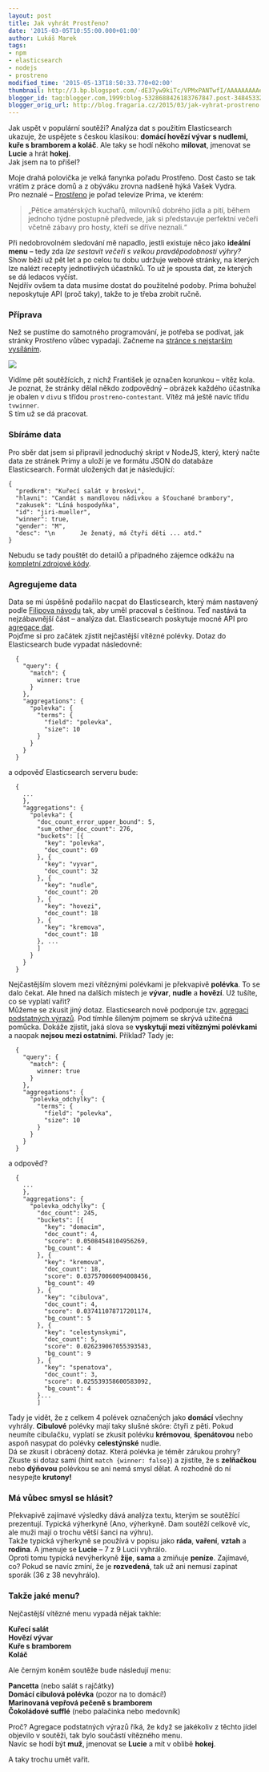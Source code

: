 ```yaml
---
layout: post
title: Jak vyhrát Prostřeno?
date: '2015-03-05T10:55:00.000+01:00'
author: Lukáš Marek
tags:
- npm
- elasticsearch
- nodejs
- prostreno
modified_time: '2015-05-13T18:50:33.770+02:00'
thumbnail: http://3.bp.blogspot.com/-dE37yw9kiTc/VPMxPANTwfI/AAAAAAAAAe4/wduKmRTPMm8/s72-c/Screen%2BShot%2B2015-03-01%2Bat%2B15.40.31.png
blogger_id: tag:blogger.com,1999:blog-5328688426183767847.post-3484533274118889772
blogger_orig_url: http://blog.fragaria.cz/2015/03/jak-vyhrat-prostreno.html
---
```


Jak uspět v populární soutěži? Analýza dat s použitím Elasticsearch
ukazuje, že uspějete s českou klasikou: **domácí hovězí vývar s nudlemi,
kuře s bramborem a koláč**. Ale taky se hodí někoho **milovat**,
jmenovat se **Lucie** a hrát **hokej**.  
Jak jsem na to přišel?  
  
<span id="more"></span>Moje drahá polovička je velká fanynka pořadu
Prostřeno. Dost často se tak vrátím z práce domů a z obýváku zrovna
nadšeně hýká Vašek Vydra.  
Pro neznalé – [Prostřeno](http://www.iprima.cz/prostreno/o-poradu) je
pořad televize Prima, ve kterém:  

> „Pětice amatérských kuchařů, milovníků dobrého jídla a pití, během
> jednoho týdne postupně předvede, jak si představuje perfektní večeři
> včetně zábavy pro hosty, kteří se dříve neznali.“

Při nedobrovolném sledování mě napadlo, jestli existuje něco jako
**ideální menu** – tedy zda *lze sestavit večeři s velkou
pravděpodobností výhry?*  
Show běží už pět let a po celou tu dobu udržuje webové stránky, na
kterých lze nalézt recepty jednotlivých účastníků. To už je spousta
dat, ze kterých se dá ledacos vyčíst.  
Nejdřív ovšem ta data musíme dostat do použitelné podoby. Prima bohužel
neposkytuje API (proč taky), takže to je třeba zrobit ručně.  
  

### Příprava

Než se pustíme do samotného programování, je potřeba se podívat, jak
stránky Prostřeno vůbec vypadají. Začneme na [stránce s nejstarším
vysíláním](http://www.iprima.cz/prostreno/soutezici?day=1267448067).  

[![](http://3.bp.blogspot.com/-dE37yw9kiTc/VPMxPANTwfI/AAAAAAAAAe4/wduKmRTPMm8/s400/Screen%2BShot%2B2015-03-01%2Bat%2B15.40.31.png)](http://3.bp.blogspot.com/-dE37yw9kiTc/VPMxPANTwfI/AAAAAAAAAe4/wduKmRTPMm8/s1600/Screen%2BShot%2B2015-03-01%2Bat%2B15.40.31.png)

Vidíme pět soutěžících, z nichž František je označen korunkou – vítěz
kola. Je poznat, že stránky dělal někdo zodpovědný – obrázek každého
účastníka je obalen v `div`u s třídou `prostreno-contestant`. Vítěz má
ještě navíc třídu `tvwinner`.  
S tím už se dá pracovat.  
  

### Sbíráme data

Pro sběr dat jsem si připravil jednoduchý skript v NodeJS, který, který
načte data ze stránek Primy a uloží je ve formátu JSON do databáze
Elasticsearch. Formát uložených dat je následující:  

    {
      "predkrm": "Kuřecí salát v broskvi",
      "hlavni": "Candát s mandlovou nádivkou a šťouchané brambory",
      "zakusek": "Líná hospodyňka",
      "id": "jiri-mueller",
      "winner": true,
      "gender": "M",
      "desc": "\n       Je ženatý, má čtyři děti ... atd."
    }

Nebudu se tady pouštět do detailů a případného zájemce odkážu na
[kompletní zdrojové
kódy](https://gist.github.com/krtek/a3d9d68081ec629a5a16).  
  

### Agregujeme data

Data se mi úspěšně podařilo nacpat do Elasticsearch, který mám nastavený
podle [Filipova
návodu](http://blog.fragaria.cz/2014/11/fulltext-cesky-pomoci-djanga.html)
tak, aby uměl pracoval s češtinou. Teď nastává ta nejzábavnější část –
analýza dat. Elasticsearch poskytuje mocné API pro [agregace
dat](http://www.elasticsearch.org/guide/en/elasticsearch/reference/current/search-aggregations.html).  
Pojďme si pro začátek zjistit nejčastější vítězné polévky. Dotaz do
Elasticsearch bude vypadat následovně:  

``` 
  {
    "query": {
      "match": {
        winner: true
      }
    },
    "aggregations": {
      "polevka": {
        "terms": {
          "field": "polevka",
          "size": 10
        }
      }
    }
  }
```

a odpověď Elasticsearch serveru bude:  

``` 
  {
    ...
    },
    "aggregations": {
      "polevka": {
        "doc_count_error_upper_bound": 5,
        "sum_other_doc_count": 276,
        "buckets": [{
          "key": "polevka",
          "doc_count": 69
        }, {
          "key": "vyvar",
          "doc_count": 32
        }, {
          "key": "nudle",
          "doc_count": 20
        }, {
          "key": "hovezi",
          "doc_count": 18
        }, {
          "key": "kremova",
          "doc_count": 18
        }, ...
        ]
      }
    }
  }
```

Nejčastějším slovem mezi vítěznými polévkami je překvapivě **polévka**.
To se dalo čekat. Ale hned na dalších místech je **vývar**, **nudle** a
**hovězí**. Už tušíte, co se vyplatí vařit?  
Můžeme se zkusit jiný dotaz. Elasticsearch nově podporuje tzv. [agregaci
podstatných
výrazů](http://www.elasticsearch.org/blog/significant-terms-aggregation/).
Pod tímhle šíleným pojmem se skrývá užitečná pomůcka. Dokáže zjistit,
jaká slova se **vyskytují mezi vítěznými polévkami** a naopak **nejsou
mezi ostatními**. Příklad? Tady je:  

``` 
  {
    "query": {
      "match": {
        winner: true
      }
    },
    "aggregations": {
      "polevka_odchylky": {
        "terms": {
          "field": "polevka",
          "size": 10
        }
      }
    }
  }
```

a odpověď?  

``` 
  {
    ...
    },
    "aggregations": {
      "polevka_odchylky": {
        "doc_count": 245,
        "buckets": [{
          "key": "domacim",
          "doc_count": 4,
          "score": 0.05084548104956269,
          "bg_count": 4
        }, {
          "key": "kremova",
          "doc_count": 18,
          "score": 0.037570060094008456,
          "bg_count": 49
        }, {
          "key": "cibulova",
          "doc_count": 4,
          "score": 0.037411078717201174,
          "bg_count": 5
        }, {
          "key": "celestynskymi",
          "doc_count": 5,
          "score": 0.026239067055393583,
          "bg_count": 9
        }, {
          "key": "spenatova",
          "doc_count": 3,
          "score": 0.025539358600583092,
          "bg_count": 4
        }...
        ]
```

Tady je vidět, že z celkem 4 polévek označených jako **domácí** všechny
vyhrály. **Cibulové** polévky mají taky slušné skóre: čtyři z pěti.
Pokud neumíte cibulačku, vyplatí se zkusit polévku **krémovou**,
**špenátovou** nebo aspoň nasypat do polévky **celestýnské** nudle.  
Dá se zkusit i obrácený dotaz. Která polévka je téměr zárukou prohry?
Zkuste si dotaz sami (hint `match {winner: false}`) a zjistíte, že s
**zelňačkou** nebo **dýňovou** polévkou se ani nemá smysl dělat. A
rozhodně do ní nesypejte **krutony\!**  
  

### Má vůbec smysl se hlásit?

Překvapivě zajímavé výsledky dává analýza textu, kterým se soutěžící
prezentují. Typická výherkyně (Ano, výherkyně. Dam soutěží celkově víc,
ale muži mají o trochu větší šanci na výhru).  
Takže typická výherkyně se používá v popisu jako **ráda**, **vaření**,
**vztah** a **rodina**. A jmenuje se **Lucie** – 7 z 9 Lucií vyhrálo.  
Oproti tomu typická nevýherkyně **žije**, **sama** a zmiňuje **peníze**.
Zajímavé, co? Pokud se navíc zmíní, že je **rozvedená**, tak už ani
nemusí zapínat sporák (36 z 38 nevyhrálo).  
  

### Takže jaké menu?

Nejčastější vítězné menu vypadá nějak takhle:  
  
**Kuřecí salát**  
**Hovězí vývar**  
**Kuře s bramborem**  
**Koláč**  
  
Ale černým koněm soutěže bude následují menu:  
  
**Pancetta** (nebo salát s rajčátky)  
**Domácí cibulová polévka** (pozor na to domácí\!)  
**Marinovaná vepřová pečeně s bramborem**  
**Čokoládové sufflé** (nebo palačinka nebo medovník)  
  
Proč? Agregace podstatných výrazů říká, že když se jakékoliv z těchto
jídel objevilo v soutěži, tak bylo součástí vítězného menu.  
Navíc se hodí být **muž**, jmenovat se **Lucie** a mít v oblibě
**hokej**.  
  
A taky trochu umět vařit.
